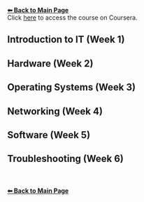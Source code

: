 **[⬅ Back to Main Page](https://github.com/mais-hatem/Google-IT-Support-Professional-Certificate-Courses-Notes/blob/master/README.md)**
<br>
Click [here](https://www.coursera.org/learn/technical-support-fundamentals?specialization=google-it-support) to access the course on Coursera.

## Introduction to IT (Week 1)
## Hardware (Week 2)
## Operating Systems (Week 3)
## Networking (Week 4)
## Software (Week 5)
## Troubleshooting (Week 6)

<br><br>**[⬅ Back to Main Page](https://github.com/mais-hatem/Google-IT-Support-Professional-Certificate-Courses-Notes/blob/master/README.md)**
